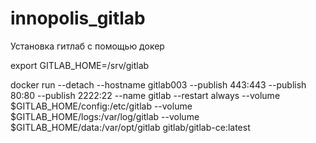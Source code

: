# innopolis_gitlab
Установка гитлаб с помощью докер

export GITLAB_HOME=/srv/gitlab

docker run --detach   --hostname gitlab003  --publish 443:443 --publish 80:80 --publish 2222:22   --name gitlab   --restart always   --volume $GITLAB_HOME/config:/etc/gitlab   --volume $GITLAB_HOME/logs:/var/log/gitlab   --volume $GITLAB_HOME/data:/var/opt/gitlab   gitlab/gitlab-ce:latest
